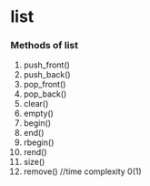 # list
### Methods of list 
1. push_front()
1. push_back()
1. pop_front()
1. pop_back()
1. clear()
1. empty()
1. begin()
1. end()
1. rbegin()
1. rend()
1. size()
1. remove() //time complexity 0(1)